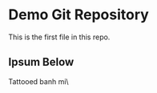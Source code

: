 # Demo Git Repository

This is the first file in this repo.

## Ipsum Below

Tattooed banh mi\


###


